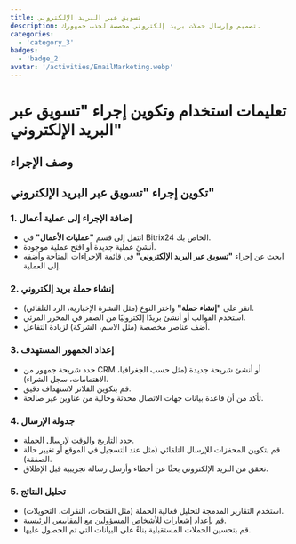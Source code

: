 ```yaml
---
title: تسويق عبر البريد الإلكتروني
description: تصميم وإرسال حملات بريد إلكتروني مخصصة لجذب جمهورك.
categories: 
  - 'category_3'
badges: 
  - 'badge_2'
avatar: '/activities/EmailMarketing.webp'
---
```

# تعليمات استخدام وتكوين إجراء "تسويق عبر البريد الإلكتروني"

## وصف الإجراء

## **تكوين إجراء "تسويق عبر البريد الإلكتروني"**

### 1. إضافة الإجراء إلى عملية أعمال
- انتقل إلى قسم **"عمليات الأعمال"** في Bitrix24 الخاص بك.
- أنشئ عملية جديدة أو افتح عملية موجودة.
- ابحث عن إجراء **"تسويق عبر البريد الإلكتروني"** في قائمة الإجراءات المتاحة وأضفه إلى العملية.

### 2. إنشاء حملة بريد إلكتروني
- انقر على **"إنشاء حملة"** واختر النوع (مثل النشرة الإخبارية، الرد التلقائي).
- استخدم القوالب أو أنشئ بريدًا إلكترونيًا من الصفر في المحرر المرئي.
- أضف عناصر مخصصة (مثل الاسم، الشركة) لزيادة التفاعل.

### 3. إعداد الجمهور المستهدف
- حدد شريحة جمهور من CRM أو أنشئ شريحة جديدة (مثل حسب الجغرافيا، الاهتمامات، سجل الشراء).
- قم بتكوين الفلاتر لاستهداف دقيق.
- تأكد من أن قاعدة بيانات جهات الاتصال محدثة وخالية من عناوين غير صالحة.

### 4. جدولة الإرسال
- حدد التاريخ والوقت لإرسال الحملة.
- قم بتكوين المحفزات للإرسال التلقائي (مثل عند التسجيل في الموقع أو تغيير حالة الصفقة).
- تحقق من البريد الإلكتروني بحثًا عن أخطاء وأرسل رسالة تجريبية قبل الإطلاق.

### 5. تحليل النتائج
- استخدم التقارير المدمجة لتحليل فعالية الحملة (مثل الفتحات، النقرات، التحويلات).
- قم بإعداد إشعارات للأشخاص المسؤولين مع المقاييس الرئيسية.
- قم بتحسين الحملات المستقبلية بناءً على البيانات التي تم الحصول عليها.